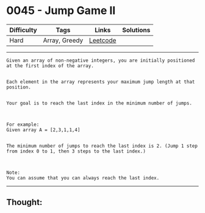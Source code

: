# 0045 - Jump Game II

Difficulty  | Tags | Links | Solutions
----------- | ---- | ----- | -----
Hard | Array, Greedy | [Leetcode](https://leetcode.com/problems/jump-game-ii/description/) |


-----------

```
Given an array of non-negative integers, you are initially positioned at the first index of the array.


Each element in the array represents your maximum jump length at that position. 


Your goal is to reach the last index in the minimum number of jumps.



For example:
Given array A = [2,3,1,1,4]


The minimum number of jumps to reach the last index is 2. (Jump 1 step from index 0 to 1, then 3 steps to the last index.)



Note:
You can assume that you can always reach the last index.
```

-----------

## Thought:
